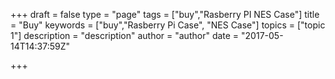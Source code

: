 +++
draft = false
type = "page"
tags = ["buy","Rasberry PI NES Case"]
title = "Buy"
keywords = ["buy","Rasberry Pi Case", "NES Case"]
topics = ["topic 1"]
description = "description"
author = "author"
date = "2017-05-14T14:37:59Z"

+++
